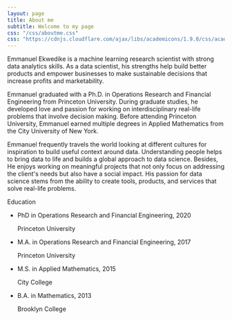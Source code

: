 ```yaml
---
layout: page
title: About me
subtitle: Welcome to my page
css: "/css/aboutme.css"
css: "https://cdnjs.cloudflare.com/ajax/libs/academicons/1.9.0/css/academicons.min.css"
---
```

<p>
Emmanuel Ekwedike is a machine learning research scientist with strong data analytics skills. As a data scientist, his strengths help build better products and empower businesses to make sustainable decisions that increase profits and marketability. 
</p>

<p>
Emmanuel graduated with a Ph.D. in Operations Research and Financial Engineering from Princeton University. During graduate studies, he developed love and passion for working on interdisciplinary real-life problems that involve decision making. Before attending Princeton University, Emmanuel earned multiple degrees in Applied Mathematics from the City University of New York.
</p>

<p>
Emmanuel frequently travels the world looking at different cultures for inspiration to build useful context around data. Understanding people helps to bring data to life and builds a global approach to data science. Besides, He enjoys working on meaningful projects that not only focus on addressing the client's needs but also have a social impact. His passion for data science stems from the ability to create tools, products, and services that solve real-life problems.
</p> 

<div class="section-subheading">Education </div>
<ul class="ul-edu fa-ul">
  <li>
    <i class="fa-li fas fa-graduation-cap"></i>
    <div class="description">
      <p class="course">PhD in Operations Research and Financial Engineering, 2020</p>
      <p class="institution">Princeton University</p>
    </div>
  </li>
    
  <li>
    <i class="fa-li fas fa-graduation-cap"></i>
    <div class="description">
      <p class="course">M.A. in Operations Research and Financial Engineering, 2017</p>
      <p class="institution">Princeton University</p>
    </div>
  </li>
  
  <li>
    <i class="fa-li fas fa-graduation-cap"></i>
    <div class="description">
      <p class="course">M.S. in Applied Mathematics, 2015</p>
      <p class="institution">City College</p>
    </div>
  </li>
    
  <li>
    <i class="fa-li fas fa-graduation-cap"></i>
    <div class="description">
      <p class="course">B.A. in Mathematics, 2013</p>
      <p class="institution">Brooklyn College</p>
    </div>
  </li>
    
</ul> 



<!-- 
<div style="text-align: center; margin-top: 90px;">
  <h1 id="resume">Resume</h1>
  <iframe src="https://eekwedike.github.io/files/Resume.pdf" scrolling="no" width="850px" height="2200px" frameBorder="0"></iframe>
</div>
 -->
<!--  

<div id="contactme-section">
<h1 id="contact">Contact</h1>

<p> For machine learning and data science consultation, feel free to get in touch. Let's discuss your machine learning needs and potential solutions. </p>

<p>You could set up a meeting with me below based on your availability. </p>

<div >
<a href="http://eekwedike.github.io/contact" class="contact-me-btn actionbtn">
<span class="fa fa-envelope-o" aria-hidden="true"></span>
CONTACT EMMANUEL
</a>
<div class="btns-sep"></div>
<a href="https://calendly.com/viraldatasolutions/30min" class="schedule-btn actionbtn" target="_blank">
<span class="fa fa-calendar-check-o" aria-hidden="true"></span>
SCHEDULE MEETING 
</a>
</div>




<form action="https://formspree.io/mvobeyer" method="POST" class="form" id="contact-form">
  <p>You can also send me a quick message using the form below:</p>
  <div class="row">
    <div class="col-xs-6">
      <input type="email" name="_replyto" class="form-control input-lg" placeholder="Email" title="Email">
    </div>
    <div class="col-xs-6">
      <input type="text" name="name" class="form-control input-lg" placeholder="Name" title="Name">
    </div>
  </div>
  <input type="hidden" name="_subject" value="New submission from eekwedike.github.io">
  <textarea type="text" name="content" class="form-control input-lg" placeholder="Message" title="Message" required="required" rows="3"></textarea>
  <input type="text" name="_gotcha" style="display:none">
  <input type="hidden" name="_next" value="?message=Your message was sent successfully, thanks!" />
  
  <br>
  <button type="submit" class="btn btn-lg btn-primary">Submit</button>
</form>

</div>

-->

